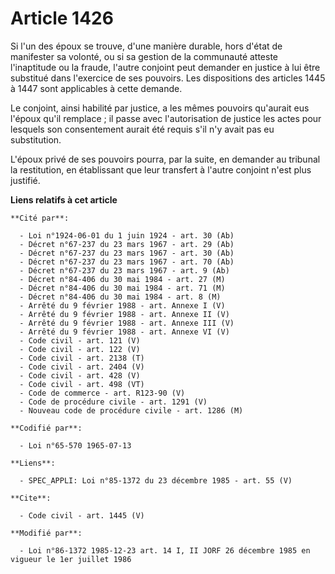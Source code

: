 # Article 1426

Si l'un des époux se trouve, d'une manière durable, hors d'état de manifester sa volonté, ou si sa gestion de la communauté
atteste l'inaptitude ou la fraude, l'autre conjoint peut demander en justice à lui être substitué dans l'exercice de ses
pouvoirs. Les dispositions des articles 1445 à 1447 sont applicables à cette demande. 

Le conjoint, ainsi habilité par justice, a les mêmes pouvoirs qu'aurait eus l'époux qu'il remplace ; il passe avec
l'autorisation de justice les actes pour lesquels son consentement aurait été requis s'il n'y avait pas eu substitution. 

L'époux privé de ses pouvoirs pourra, par la suite, en demander au tribunal la restitution, en établissant que leur transfert
à l'autre conjoint n'est plus justifié.

**Liens relatifs à cet article**

	**Cité par**:

	  - Loi n°1924-06-01 du 1 juin 1924 - art. 30 (Ab)
	  - Décret n°67-237 du 23 mars 1967 - art. 29 (Ab)
	  - Décret n°67-237 du 23 mars 1967 - art. 30 (Ab)
	  - Décret n°67-237 du 23 mars 1967 - art. 70 (Ab)
	  - Décret n°67-237 du 23 mars 1967 - art. 9 (Ab)
	  - Décret n°84-406 du 30 mai 1984 - art. 27 (M)
	  - Décret n°84-406 du 30 mai 1984 - art. 71 (M)
	  - Décret n°84-406 du 30 mai 1984 - art. 8 (M)
	  - Arrêté du 9 février 1988 - art. Annexe I (V)
	  - Arrêté du 9 février 1988 - art. Annexe II (V)
	  - Arrêté du 9 février 1988 - art. Annexe III (V)
	  - Arrêté du 9 février 1988 - art. Annexe VI (V)
	  - Code civil - art. 121 (V)
	  - Code civil - art. 122 (V)
	  - Code civil - art. 2138 (T)
	  - Code civil - art. 2404 (V)
	  - Code civil - art. 428 (V)
	  - Code civil - art. 498 (VT)
	  - Code de commerce - art. R123-90 (V)
	  - Code de procédure civile - art. 1291 (V)
	  - Nouveau code de procédure civile - art. 1286 (M)

	**Codifié par**:

	  - Loi n°65-570 1965-07-13

	**Liens**:

	  - SPEC_APPLI: Loi n°85-1372 du 23 décembre 1985 - art. 55 (V)

	**Cite**:

	  - Code civil - art. 1445 (V)

	**Modifié par**:

	  - Loi n°86-1372 1985-12-23 art. 14 I, II JORF 26 décembre 1985 en vigueur le 1er juillet 1986
